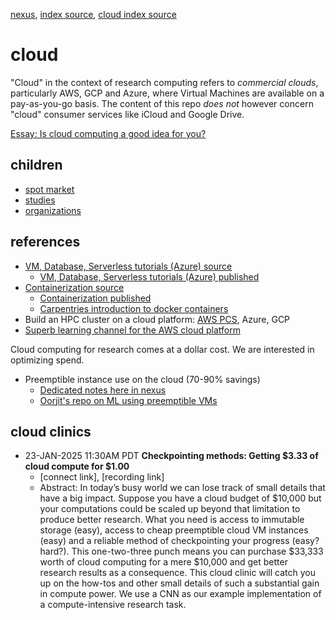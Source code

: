 [nexus](https://robfatland.github.io/nexus), [index source](https://github.com/robfatland/nexus/blob/gh-pages/index.md), [cloud index source](https://github.com/robfatland/nexus/blob/gh-pages/cloud/index.md)


# cloud


"Cloud" in the context of research computing refers to *commercial clouds*, particularly AWS, GCP and Azure,
where Virtual Machines are available on a pay-as-you-go basis. The content of this repo *does not* however
concern "cloud" consumer services like iCloud and Google Drive.


[Essay: Is cloud computing a good idea for you?](https://github.com/robfatland/nexus/blob/gh-pages/bash/index.md#the-basic-idea-here)


## children


- [spot market](https://github.com/robfatland/nexus/blob/gh-pages/cloud/spot.md) 
- [studies](https://github.com/robfatland/nexus/blob/gh-pages/cloud/studies.md)
- [organizations](https://github.com/robfatland/nexus/blob/gh-pages/cloud/organizations.md)


## references


- [VM, Database, Serverless tutorials (Azure) source](https://github.com/cloudbank-project/az-serverless-tutorial/tree/main)
    - [VM, Database, Serverless tutorials (Azure) published](https://cloudbank-project.github.io/az-serverless-tutorial/)
- [Containerization source](https://github.com/naclomi/containers-tutorial)
    - [Containerization published](https://naclomi.github.io/containers-tutorial/)
    - [Carpentries introduction to docker containers](https://carpentries-incubator.github.io/docker-introduction/)
- Build an HPC cluster on a cloud platform: [AWS PCS](https://youtu.be/ciHU2fDzhSc?si=mVxL8qAjJALq8vl8), Azure, GCP
- [Superb learning channel for the AWS cloud platform](https://www.youtube.com/@TechHpc)



Cloud computing for research comes at a dollar cost. We are interested in optimizing spend.



* Preemptible instance use on the cloud (70-90% savings)
    * [Dedicated notes here in nexus](https://github.com/robfatland/nexus/edit/gh-pages/cloud/spot.md)
    * [Oorjit's repo on ML using preemptible VMs](https://github.com/oorjitchowdhary/ml-training-preemptible-vms/blob/main/README.md)


## cloud clinics


* 23-JAN-2025 11:30AM PDT **Checkpointing methods: Getting $3.33 of cloud compute for $1.00**
    * [connect link], [recording link]  
    * Abstract: In today’s busy world we can lose track of small details that have a big impact.
Suppose you have a cloud budget of $10,000 but your computations could be scaled up beyond
that limitation to produce better research. What you need is access to immutable storage (easy),
access to cheap preemptible cloud VM instances (easy) and a reliable method of checkpointing
your progress (easy? hard?). This one-two-three punch means you can purchase $33,333 worth of
cloud computing for a mere $10,000 and get better research results as a consequence. This cloud
clinic will catch you up on the how-tos and other small details of such a substantial gain in
compute power. We use a CNN as our example implementation of a compute-intensive research task.

